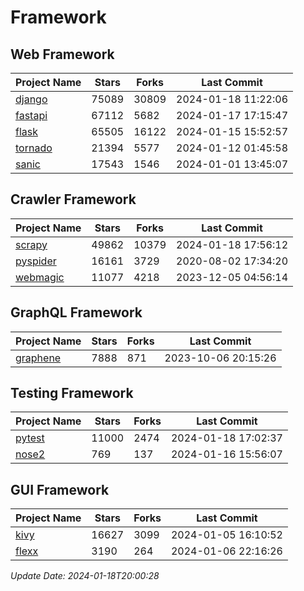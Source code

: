 # Framework

## Web Framework
| Project Name | Stars | Forks | Last Commit |
| ------------ | ----- | ----- | ----------- |
| [django](https://github.com/django/django) | 75089 | 30809 | 2024-01-18 11:22:06 |
| [fastapi](https://github.com/tiangolo/fastapi) | 67112 | 5682 | 2024-01-17 17:15:47 |
| [flask](https://github.com/pallets/flask) | 65505 | 16122 | 2024-01-15 15:52:57 |
| [tornado](https://github.com/tornadoweb/tornado) | 21394 | 5577 | 2024-01-12 01:45:58 |
| [sanic](https://github.com/sanic-org/sanic) | 17543 | 1546 | 2024-01-01 13:45:07 |

## Crawler Framework
| Project Name | Stars | Forks | Last Commit |
| ------------ | ----- | ----- | ----------- |
| [scrapy](https://github.com/scrapy/scrapy) | 49862 | 10379 | 2024-01-18 17:56:12 |
| [pyspider](https://github.com/binux/pyspider) | 16161 | 3729 | 2020-08-02 17:34:20 |
| [webmagic](https://github.com/code4craft/webmagic) | 11077 | 4218 | 2023-12-05 04:56:14 |

## GraphQL Framework
| Project Name | Stars | Forks | Last Commit |
| ------------ | ----- | ----- | ----------- |
| [graphene](https://github.com/graphql-python/graphene) | 7888 | 871 | 2023-10-06 20:15:26 |

## Testing Framework
| Project Name | Stars | Forks | Last Commit |
| ------------ | ----- | ----- | ----------- |
| [pytest](https://github.com/pytest-dev/pytest) | 11000 | 2474 | 2024-01-18 17:02:37 |
| [nose2](https://github.com/nose-devs/nose2) | 769 | 137 | 2024-01-16 15:56:07 |

## GUI Framework
| Project Name | Stars | Forks | Last Commit |
| ------------ | ----- | ----- | ----------- |
| [kivy](https://github.com/kivy/kivy) | 16627 | 3099 | 2024-01-05 16:10:52 |
| [flexx](https://github.com/flexxui/flexx) | 3190 | 264 | 2024-01-06 22:16:26 |

*Update Date: 2024-01-18T20:00:28*